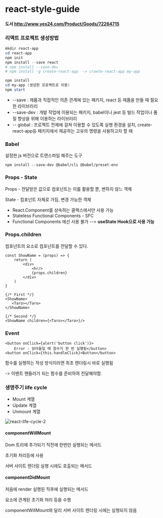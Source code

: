 # react-style-guide
####  도서 http://www.yes24.com/Product/Goods/72264715





### 리액트 프로젝트 생성방법

```powershell
mkdir react-app
cd react-app
npm init
npm install --save react
# npm install --save-dev
# npm install -g create-react-app  -> craete-react-app my-app 

npm install
cd my-app (생성한 프로젝트로 이동)
npm start	
```



- --save : 제품과 직접적인 의존 관계에 있는 패키지, react 등 제품을 만들 때 필요한 라이브러리
- --save-dev : 개발 작업에 이용되는 패키지, babel이나 jest 등 빌드 작업이나 품질 향상을 위해 이용하는 라이브러리 
- -- global : 프로젝트 전체에 걸쳐 이용할 수 있도록 실행 환경을 설치, create-react-app등 패키지에서 제공하는 고유의 명령을 사용하고자 할 때





### Babel

설정한 js 버전으로 트랜스파일 해주는 도구 

```
npm install --save-dev @babel/cli @babel/preset-env
```





### Props - State

Props - 전달받은 값으로 컴포넌트는 이를 활용할 뿐, 변하지 않느 객체

State - 컴포넌트 자체로 가짐, 변경 가능한 객체 

- React.Component를 상속하는 클랙스에서만 사용 가능
- Stateless Functional Components - SFC
- Functional Components 에선 사용 불가 --> <b>useState Hook으로 사용 가능</b>



### Props.children

컴포넌트의 요소로 컴포넌트를 전달할 수 있다. 

```react
const ShowName = (props) => {
    return (
        <div>
            <hr/>
            {props.children}
        </div>
    )
}
```



```react
{/* First */}
<ShowName>
   <Taro></Taro>
</ShowName>

{/* Second */}
<ShowName children={<Taro></Taro>}/>
```



### Event

```react
<button onClick={alert('button click')}>
    Error - 읽어들일 때 함수가 한 번 실행됨</button>
<button onClick={this.handleClick}>Button</button>
```

함수를 실행하는 작성 방식이라면 최초 렌더링시 바로 실행됨 

-> 이벤트 핸들러가 되는 함수를 준비하여 전달해야함.



### 생명주기 life cycle

- Mount 계열
- Update 계열
- Unmount 계열

![react-life-cycle-2](https://user-images.githubusercontent.com/48319693/131239815-b286da93-ab9c-4ae7-9e37-00ff603b3fa7.png)


#### componentWillMount

Dom 트리에 추가되기 직전에 한번만 실행되는 메서드 

초기화 처리등에 사용

서버 사이트 렌더링 실행 시에도 호출되는 메서드





#### componentDidMount

처음에 render 실행된 직후에 실행되는 메서드

요소에 관계된 초기화 처리 등을 수행

componentWillMount와 달리 서버 사이트 렌더링 시에는 실행되지 않음
